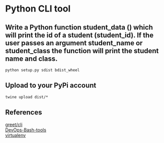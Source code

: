 # Python CLI tool

## Write a Python function student_data () which will print the id of a student (student_id). If the user passes an argument student_name or student_class the function will print the student name and class.
```
python setup.py sdist bdist_wheel
```

## Upload to your PyPi account
```
twine upload dist/* 
```

## References
[greet/cli](https://github.com/cdeil/python-cli-examples/blob/master/click/greet/cli.py) \
[DevOps-Bash-tools](https://github.com/HariSekhon/DevOps-Bash-tools) \
[virtualenv](https://click.palletsprojects.com/en/8.0.x/quickstart/#virtualenv)
